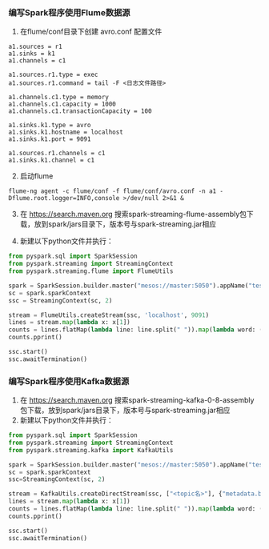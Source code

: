 ### 编写Spark程序使用Flume数据源

1. 在flume/conf目录下创建 avro.conf 配置文件

```
a1.sources = r1
a1.sinks = k1
a1.channels = c1

a1.sources.r1.type = exec
a1.sources.r1.command = tail -F <日志文件路径>
 
a1.channels.c1.type = memory
a1.channels.c1.capacity = 1000
a1.channels.c1.transactionCapacity = 100

a1.sinks.k1.type = avro
a1.sinks.k1.hostname = localhost
a1.sinks.k1.port = 9091
 
a1.sources.r1.channels = c1
a1.sinks.k1.channel = c1
```

2. 启动flume

```
flume-ng agent -c flume/conf -f flume/conf/avro.conf -n a1 -Dflume.root.logger=INFO,console >/dev/null 2>&1 &
```

3. 在 https://search.maven.org 搜索spark-streaming-flume-assembly包下载，放到spark/jars目录下，版本号与spark-streaming.jar相应

4. 新建以下python文件并执行：

```python
from pyspark.sql import SparkSession
from pyspark.streaming import StreamingContext
from pyspark.streaming.flume import FlumeUtils

spark = SparkSession.builder.master("mesos://master:5050").appName("test").enableHiveSupport().getOrCreate()
sc = spark.sparkContext
ssc = StreamingContext(sc, 2)

stream = FlumeUtils.createStream(ssc, 'localhost', 9091)
lines = stream.map(lambda x: x[1])
counts = lines.flatMap(lambda line: line.split(" ")).map(lambda word: (word, 1)).reduceByKey(lambda a, b: a+b)
counts.pprint()

ssc.start()
ssc.awaitTermination()
```


### 编写Spark程序使用Kafka数据源

1. 在 https://search.maven.org 搜索spark-streaming-kafka-0-8-assembly包下载，放到spark/jars目录下，版本号与spark-streaming.jar相应
2. 新建以下python文件并执行：

```python
from pyspark.sql import SparkSession
from pyspark.streaming import StreamingContext
from pyspark.streaming.kafka import KafkaUtils

spark = SparkSession.builder.master("mesos://master:5050").appName("test").enableHiveSupport().getOrCreate()
sc = spark.sparkContext
ssc=StreamingContext(sc, 2)

stream = KafkaUtils.createDirectStream(ssc, ["<topic名>"], {"metadata.broker.list": "localhost:9092"})
lines = stream.map(lambda x: x[1])
counts = lines.flatMap(lambda line: line.split(" ")).map(lambda word: (word, 1)).reduceByKey(lambda a, b: a+b)
counts.pprint()

ssc.start()
ssc.awaitTermination()
```

